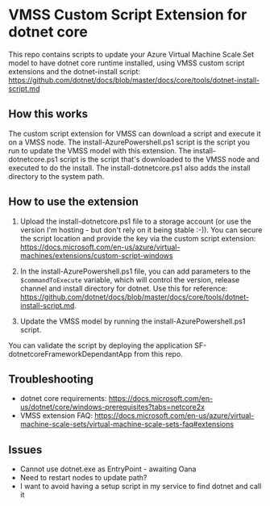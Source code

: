 # VMSS Custom Script Extension for dotnet core

This repo contains scripts to update your Azure Virtual Machine Scale Set model to have dotnet core runtime installed, using VMSS custom script extensions and the dotnet-install script: https://github.com/dotnet/docs/blob/master/docs/core/tools/dotnet-install-script.md

## How this works

The custom script extension for VMSS can download a script and execute it on a VMSS node. The install-AzurePowershell.ps1 script is the script you run to update the VMSS model with this extension. The install-dotnetcore.ps1 script is the script that's downloaded to the VMSS node and executed to do the install. The install-dotnetcore.ps1 also adds the install directory to the system path.

## How to use the extension

1. Upload the install-dotnetcore.ps1 file to a storage account (or use the version I'm hosting - but don't rely on it being stable :-)). You can secure the script location and provide the key via the custom script extension: https://docs.microsoft.com/en-us/azure/virtual-machines/extensions/custom-script-windows

1. In the install-AzurePowershell.ps1 file, you can add parameters to the `$commandToExecute` variable, which will control the version, release channel and install directory for dotnet. Use this for reference: https://github.com/dotnet/docs/blob/master/docs/core/tools/dotnet-install-script.md.

1. Update the VMSS model by running the install-AzurePowershell.ps1 script.

You can validate the script by deploying the application SF-dotnetcoreFrameworkDependantApp from this repo.

## Troubleshooting

- dotnet core requirements: https://docs.microsoft.com/en-us/dotnet/core/windows-prerequisites?tabs=netcore2x
- VMSS extension FAQ: https://docs.microsoft.com/en-us/azure/virtual-machine-scale-sets/virtual-machine-scale-sets-faq#extensions

## Issues

- Cannot use dotnet.exe as EntryPoint - awaiting Oana
- Need to restart nodes to update path?
- I want to avoid having a setup script in my service to find dotnet and call it